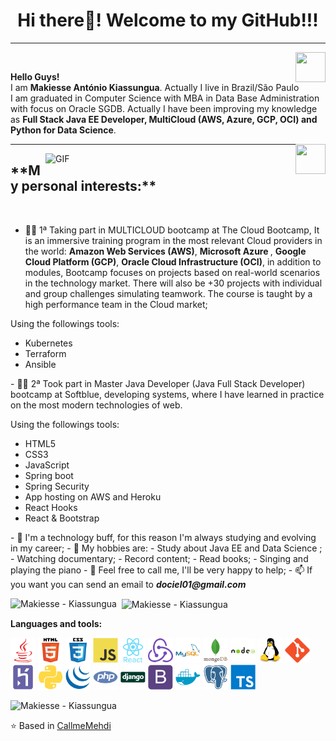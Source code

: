 <h1 align="center"><b> Hi there👋! Welcome to my GitHub!!!</b></h1> 
<hr />
<a href="https://github.com/Makcientista/Makcientista" target="_blank">
  <img align="right" src="https://cdn.iconscout.com/icon/free/png-256/github-108-438008.png" width="48px" height="48px">
</a><br />
<p align="left" > 
  <b>Hello Guys!</b> <br>
<!--</p>
<a href="https://www.instagram.com/strongreen/" target="_blank">
  <img align="right" src="https://cdn.icon-icons.com/icons2/1211/PNG/512/1491579602-yumminkysocialmedia36_83067.png" width="48px" height="48px">
</a><br />

<p align="left" >-->
I am <b> Makiesse António Kiassungua</b>. 
<!--
</p>
<a href="https://www.youtube.com/herikastrongreen/" target="_blank">
  <img align="right" src="https://i.ibb.co/kSWhXVq/youtube.png" width="48px" height="48px">
</a>
<p align="left" >  -->
Actually I live in Brazil/São Paulo<br/>
 I am graduated in Computer Science with MBA in Data Base Administration with focus on Oracle SGDB. Actually I have been improving my knowledge as <b>Full Stack Java EE Developer, MultiCloud (AWS, Azure, GCP, OCI)  and Python for Data Science</b>. <br> 
</p>
<a href="https://www.linkedin.com/in/makiesse-ant%C3%B3nio-kiassungua-itanalyst/" target="_blank">
  <img align="right" src="https://i.ibb.co/Kx2GSrT/linkedin.png" width="48px" height="48px">
</a>

<hr />

<img align="right" alt="GIF" src="https://octocat-generator-assets.githubusercontent.com/my-octocat-1631575390943.png" width="400px" />


<h2>**My personal interests:** </h2><br>


- 👩‍💻 1ª Taking part in MULTICLOUD bootcamp at The Cloud Bootcamp, It is an immersive training program in the most relevant Cloud providers in the world: <b>Amazon Web Services (AWS)</b>, <b></b> <b>Microsoft Azure </b>,  <b>Google Cloud Platform (GCP)</b>,  <b>Oracle Cloud Infrastructure (OCI)</b>, in addition to modules, Bootcamp focuses on projects based on real-world scenarios in the technology market. There will also be +30 projects with individual and group challenges simulating teamwork. The course is taught by a high performance team in the Cloud market;
<p align="left" >
Using the followings tools:
</p>
<p align="left" >
<ul>
  <li>Kubernetes</li>
  <li>Terraform</li>
  <li>Ansible</li>
</ul>  
</p>  
- 👩‍💻 2ª Took part in Master Java Developer (Java Full Stack Developer) bootcamp at Softblue, developing systems, where I have learned in practice on the most modern technologies of web.
<p align="left" >
Using the followings tools:
</p>
<p align="left" >
<ul>
  <li>HTML5</li>
  <li>CSS3</li>
  <li>JavaScript</li>
  <li>Spring boot</li>
  <li>Spring Security</li>
  <li>App hosting on AWS and Heroku</li>
  <li>React Hooks</li>
  <li>React & Bootstrap</li>
</ul>  
</p>  
- 💼 I'm a technology buff, for this reason I'm always studying and evolving in my career;
- 👾 My hobbies are:
   - Study about Java EE and Data Science ;
   - Watching documentary;
   - Record content;
   - Read books;
   - Singing and playing the piano
- 💬 Feel free to call me, I'll be very happy to help;
- 📫 If you want you can send an email to <b><i>dociel01@gmail.com</i></b><br>
<p>
  <img align="left" src="https://github-readme-stats.vercel.app/api/top-langs/?username=Makcientista&layout=compact&theme=graywhite&title_color=268bd2" alt="Makiesse - Kiassungua" />
</p>
<p>&nbsp;
  <img align="center" src="https://github-readme-stats.vercel.app/api?username=Makcientista&count_private=true&show_icons=true&theme=graywhite&icon_color=268bd2&title_color=268bd2" alt="Makiesse - Kiassungua" />
</p>

**Languages and tools:**

<p align="left">
<img src="https://raw.githubusercontent.com/devicons/devicon/master/icons/java/java-plain.svg" alt="java" width="40" height="40" />
<img src="https://raw.githubusercontent.com/devicons/devicon/master/icons/html5/html5-original-wordmark.svg" alt="html5" width="40" height="40"/> 
<img src="https://raw.githubusercontent.com/devicons/devicon/master/icons/css3/css3-original-wordmark.svg" alt="css3" width="40" height="40"/> 
<img src="https://raw.githubusercontent.com/devicons/devicon/master/icons/javascript/javascript-original.svg" alt="javascript" width="40" height="40"/> 
<img src="https://raw.githubusercontent.com/devicons/devicon/master/icons/react/react-original-wordmark.svg" alt="react" width="40" height="40"/> 
<img src="https://raw.githubusercontent.com/devicons/devicon/master/icons/redux/redux-original.svg" alt="redux" width="40" height="40"/> 
<img src="https://raw.githubusercontent.com/devicons/devicon/master/icons/mysql/mysql-original-wordmark.svg" alt="mysql" width="40" height="40"/> 
<img src="https://raw.githubusercontent.com/devicons/devicon/master/icons/mongodb/mongodb-original-wordmark.svg" alt="mongodb" width="40" height="40"/> 
<img src="https://raw.githubusercontent.com/devicons/devicon/master/icons/nodejs/nodejs-original-wordmark.svg" alt="nodejs" width="40" height="40"/> 
<img src="https://raw.githubusercontent.com/devicons/devicon/master/icons/linux/linux-original.svg" alt="linux" width="40" height="40" />
<img src="https://raw.githubusercontent.com/devicons/devicon/master/icons/git/git-original.svg" alt="git" width="40" height="40"/> 
<img src="https://raw.githubusercontent.com/devicons/devicon/master/icons/heroku/heroku-plain.svg" alt="heroku" width="40" height="40" />
<img src="https://raw.githubusercontent.com/devicons/devicon/master/icons/python/python-plain.svg" alt="Python" width="40" height="40" />
<img src="https://raw.githubusercontent.com/devicons/devicon/master/icons/jquery/jquery-plain.svg" alt="Jquery" width="40" height="40" />
<img src="https://raw.githubusercontent.com/devicons/devicon/master/icons/php/php-plain.svg" alt="PHP" width="40" height="40" />
<img src="https://raw.githubusercontent.com/devicons/devicon/master/icons/django/django-plain.svg" alt="Django" width="40" height="40" />
<img src="https://raw.githubusercontent.com/devicons/devicon/master/icons/bootstrap/bootstrap-plain.svg" alt="Bootstrap" width="40" height="40" />
<img src="https://raw.githubusercontent.com/devicons/devicon/master/icons/docker/docker-plain.svg" alt="Docker" width="40" height="40" />
<img src="https://raw.githubusercontent.com/devicons/devicon/master/icons/postgresql/postgresql-plain.svg" alt="postgresql" width="40" height="40" />
<img src="https://raw.githubusercontent.com/devicons/devicon/master/icons/typescript/typescript-plain.svg" alt="typescript" width="40" height="40" />
 
</p>

<p align="left"> <img src="https://komarev.com/ghpvc/?username=Makcientista" alt="Makiesse - Kiassungua" /> </p>

⭐️ Based in [CallmeMehdi](https://github.com/CallmeMehdi)

